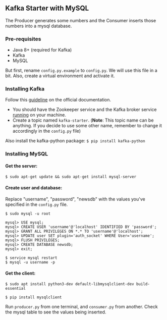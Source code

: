 ## Kafka Starter with MySQL

The Producer generates some numbers and the Consumer inserts those numbers into a mysql database. 

### Pre-requisites

- Java 8+ (required for Kafka)
- Kafka
- MySQL

But first, rename `config.py.example` to `config.py`. We will use this file in a bit. Also, create a virtual environment and activate it.

### Installing Kafka

Follow this [guideline](https://kafka.apache.org/quickstart) on the official documentation.  
- You should have the Zookeeper service and the Kafka broker service [running](http://kafka.apache.org/documentation/#quickstart_startserver) on your machine.
- Create a topic named `kafka-starter`. (**Note**: This topic name can be anything. If you decide to use some other name, remember to change it accordingly in the `config.py` file)

Also install the kafka-python package: `$ pip install kafka-python`


### Installing MySQL

#### Get the server:  

`$ sudo apt-get update && sudo apt-get install mysql-server`

#### Create user and database:

Replace "username", "password", "newsdb" with the values you've specified in the `config.py` file.  

`$ sudo mysql -u root`

`mysql> USE mysql;`  
`mysql> CREATE USER 'username'@'localhost' IDENTIFIED BY 'password';`  
`mysql> GRANT ALL PRIVILEGES ON *.* TO 'username'@'localhost';`  
`mysql> UPDATE user SET plugin='auth_socket' WHERE User='username';`  
`mysql> FLUSH PRIVILEGES;`  
`mysql> CREATE DATABASE newsdb;`  
`mysql> exit;`  

`$ service mysql restart`  
`$ mysql -u username -p`

#### Get the client:

`$ sudo apt install python3-dev default-libmysqlclient-dev build-essential`  

`$ pip install mysqlclient`

Run `producer.py` from one terminal, and `consumer.py` from another. Check the mysql table to see the values being inserted.